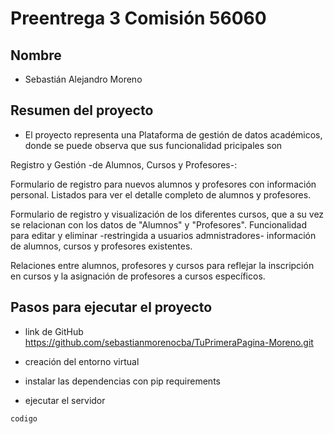 # Preentrega 3 Comisión 56060

## Nombre

- Sebastián Alejandro Moreno

## Resumen del proyecto

- El proyecto representa una Plataforma de gestión de datos académicos, donde se puede observa que sus funcionalidad 
pricipales son 

Registro y Gestión -de Alumnos, Cursos y Profesores-:

Formulario de registro para nuevos alumnos y profesores con información personal.
Listados para ver el detalle completo de alumnos y profesores.

Formulario de registro y visualización de los diferentes cursos, que a su vez se relacionan 
con los datos de "Alumnos" y "Profesores".
Funcionalidad para editar y eliminar -restringida a usuarios admnistradores- información de alumnos, cursos y profesores existentes.

Relaciones entre alumnos, profesores y cursos para reflejar la inscripción en cursos y la asignación de profesores a cursos específicos.

## Pasos para ejecutar el proyecto

- link de GitHub https://github.com/sebastianmorenocba/TuPrimeraPagina-Moreno.git

- creación del entorno virtual

- instalar las dependencias con pip requirements

- ejecutar el servidor

```
codigo
```

